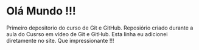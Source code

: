 # Olá Mundo !!!
 Primeiro depositorio do curso de Git e GitHub.
 Reposiório criado durante a aula do Cusrso em vídeo de Git e GitHub.
 Esta linha eu adicionei diretamente no site. Que impressionante !!!
